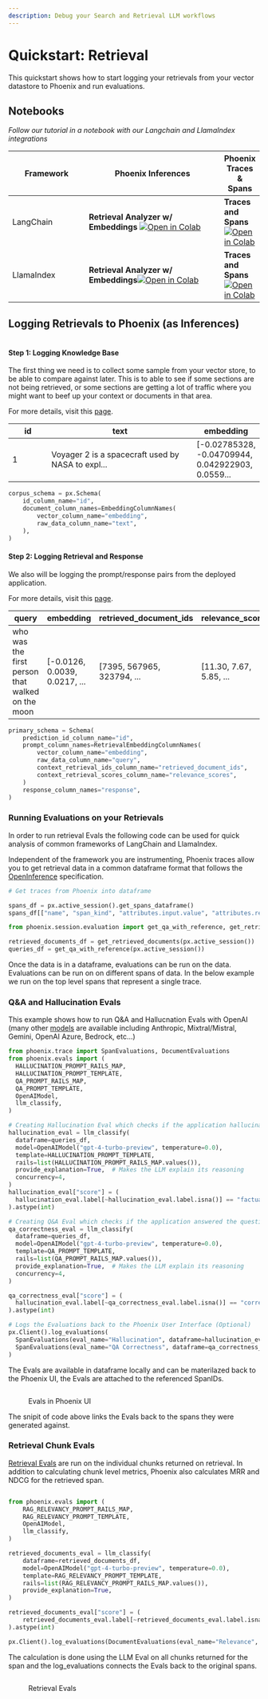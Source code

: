 ```yaml
---
description: Debug your Search and Retrieval LLM workflows
---
```


# Quickstart: Retrieval

This quickstart shows how to start logging your retrievals from your vector datastore to Phoenix and run evaluations.

## Notebooks

_Follow our tutorial in a notebook with our Langchain and LlamaIndex integrations_

<table><thead><tr><th width="152.10989010989013">Framework</th><th width="302.3333333333333">Phoenix Inferences</th><th>Phoenix Traces &#x26; Spans</th></tr></thead><tbody><tr><td>LangChain</td><td><strong>Retrieval Analyzer w/ Embeddings</strong> <a href="https://colab.research.google.com/github/Arize-ai/phoenix/blob/main/tutorials/qdrant_langchain_instrumentation_search_and_retrieval_tutorial.ipynb"><img src="https://img.shields.io/static/v1?message=Open%20in%20Colab&#x26;logo=googlecolab&#x26;labelColor=grey&#x26;color=blue&#x26;logoColor=orange&#x26;label=%20" alt="Open in Colab"></a></td><td><strong>Traces and Spans</strong> <a href="https://colab.research.google.com/github/Arize-ai/phoenix/blob/main/tutorials/tracing/langchain_tracing_tutorial.ipynb"><img src="https://img.shields.io/static/v1?message=Open%20in%20Colab&#x26;logo=googlecolab&#x26;labelColor=grey&#x26;color=blue&#x26;logoColor=orange&#x26;label=%20" alt="Open in Colab"></a></td></tr><tr><td>LlamaIndex</td><td><strong>Retrieval Analyzer w/ Embeddings</strong><a href="https://colab.research.google.com/github/Arize-ai/phoenix/blob/main/tutorials/llama_index_search_and_retrieval_tutorial.ipynb"><img src="https://img.shields.io/static/v1?message=Open%20in%20Colab&#x26;logo=googlecolab&#x26;labelColor=grey&#x26;color=blue&#x26;logoColor=orange&#x26;label=%20" alt="Open in Colab"></a></td><td><strong>Traces and Spans</strong> <a href="https://colab.research.google.com/github/Arize-ai/phoenix/blob/main/tutorials/tracing/llama_index_tracing_tutorial.ipynb"><img src="https://img.shields.io/static/v1?message=Open%20in%20Colab&#x26;logo=googlecolab&#x26;labelColor=grey&#x26;color=blue&#x26;logoColor=orange&#x26;label=%20" alt="Open in Colab"></a></td></tr></tbody></table>

## Logging Retrievals to Phoenix (as Inferences)

<figure><img src="broken-reference" alt=""><figcaption></figcaption></figure>

#### Step 1: Logging Knowledge Base

The first thing we need is to collect some sample from your vector store, to be able to compare against later. This is to able to see if some sections are not being retrieved, or some sections are getting a lot of traffic where you might want to beef up your context or documents in that area.

For more details, visit this [page](../inferences/how-to-inferences/define-your-schema/corpus-data.md).

<table><thead><tr><th width="76">id</th><th width="331">text</th><th>embedding</th></tr></thead><tbody><tr><td>1</td><td>Voyager 2 is a spacecraft used by NASA to expl...</td><td>[-0.02785328, -0.04709944, 0.042922903, 0.0559...</td></tr></tbody></table>

```python
corpus_schema = px.Schema(
    id_column_name="id",
    document_column_names=EmbeddingColumnNames(
        vector_column_name="embedding",
        raw_data_column_name="text",
    ),
)
```

#### Step 2: Logging Retrieval and Response

We also will be logging the prompt/response pairs from the deployed application.

For more details, visit this [page](../inferences/how-to-inferences/define-your-schema/retrieval-rag.md).

<table><thead><tr><th width="159.33333333333331">query</th><th width="125">embedding</th><th width="164">retrieved_document_ids</th><th width="139">relevance_scores</th><th>response</th></tr></thead><tbody><tr><td>who was the first person that walked on the moon</td><td>[-0.0126, 0.0039, 0.0217, ...</td><td>[7395, 567965, 323794, ...</td><td>[11.30, 7.67, 5.85, ...</td><td>Neil Armstrong</td></tr></tbody></table>

```python
primary_schema = Schema(
    prediction_id_column_name="id",
    prompt_column_names=RetrievalEmbeddingColumnNames(
        vector_column_name="embedding",
        raw_data_column_name="query",
        context_retrieval_ids_column_name="retrieved_document_ids",
        context_retrieval_scores_column_name="relevance_scores",
    )
    response_column_names="response",
)
```

### Running Evaluations on your Retrievals

In order to run retrieval Evals the following code can be used for quick analysis of common frameworks of LangChain and LlamaIndex.

Independent of the framework you are instrumenting, Phoenix traces allow you to get retrieval data in a common dataframe format that follows the [OpenInference](https://docs.arize.com/phoenix/references/openinference) specification.

```python
# Get traces from Phoenix into dataframe 

spans_df = px.active_session().get_spans_dataframe()
spans_df[["name", "span_kind", "attributes.input.value", "attributes.retrieval.documents"]].head()

from phoenix.session.evaluation import get_qa_with_reference, get_retrieved_documents

retrieved_documents_df = get_retrieved_documents(px.active_session())
queries_df = get_qa_with_reference(px.active_session())

```

Once the data is in a dataframe, evaluations can be run on the data. Evaluations can be run on on different spans of data. In the below example we run on the top level spans that represent a single trace.

### Q\&A and Hallucination Evals

This example shows how to run Q\&A and Hallucnation Evals with OpenAI (many other [models](../evaluation/how-to-evals/evaluation-models.md) are available including Anthropic, Mixtral/Mistral, Gemini, OpenAI Azure, Bedrock, etc...)

```python
from phoenix.trace import SpanEvaluations, DocumentEvaluations
from phoenix.evals import (
  HALLUCINATION_PROMPT_RAILS_MAP,
  HALLUCINATION_PROMPT_TEMPLATE,
  QA_PROMPT_RAILS_MAP,
  QA_PROMPT_TEMPLATE,
  OpenAIModel,
  llm_classify,
)

# Creating Hallucination Eval which checks if the application hallucinated
hallucination_eval = llm_classify(
  dataframe=queries_df,
  model=OpenAIModel("gpt-4-turbo-preview", temperature=0.0),
  template=HALLUCINATION_PROMPT_TEMPLATE,
  rails=list(HALLUCINATION_PROMPT_RAILS_MAP.values()),
  provide_explanation=True,  # Makes the LLM explain its reasoning
  concurrency=4,
)
hallucination_eval["score"] = (
  hallucination_eval.label[~hallucination_eval.label.isna()] == "factual"
).astype(int)

# Creating Q&A Eval which checks if the application answered the question correctly
qa_correctness_eval = llm_classify(
  dataframe=queries_df,
  model=OpenAIModel("gpt-4-turbo-preview", temperature=0.0),
  template=QA_PROMPT_TEMPLATE,
  rails=list(QA_PROMPT_RAILS_MAP.values()),
  provide_explanation=True,  # Makes the LLM explain its reasoning
  concurrency=4,
)

qa_correctness_eval["score"] = (
  hallucination_eval.label[~qa_correctness_eval.label.isna()] == "correct"
).astype(int)

# Logs the Evaluations back to the Phoenix User Interface (Optional)
px.Client().log_evaluations(
  SpanEvaluations(eval_name="Hallucination", dataframe=hallucination_eval),
  SpanEvaluations(eval_name="QA Correctness", dataframe=qa_correctness_eval),
)

```

The Evals are available in dataframe locally and can be materilazed back to the Phoenix UI, the Evals are attached to the referenced SpanIDs.

<figure><img src="../.gitbook/assets/databricks_notebook_eval2.png" alt=""><figcaption><p>Evals in Phoenix UI</p></figcaption></figure>

The snipit of code above links the Evals back to the spans they were generated against.

### Retrieval Chunk Evals

[Retrieval Evals](../evaluation/how-to-evals/running-pre-tested-evals/retrieval-rag-relevance.md) are run on the individual chunks returned on retrieval. In addition to calculating chunk level metrics, Phoenix also calculates MRR and NDCG for the retrieved span.

```python

from phoenix.evals import (
    RAG_RELEVANCY_PROMPT_RAILS_MAP,
    RAG_RELEVANCY_PROMPT_TEMPLATE,
    OpenAIModel,
    llm_classify,
)

retrieved_documents_eval = llm_classify(
    dataframe=retrieved_documents_df,
    model=OpenAIModel("gpt-4-turbo-preview", temperature=0.0),
    template=RAG_RELEVANCY_PROMPT_TEMPLATE,
    rails=list(RAG_RELEVANCY_PROMPT_RAILS_MAP.values()),
    provide_explanation=True,
)

retrieved_documents_eval["score"] = (
    retrieved_documents_eval.label[~retrieved_documents_eval.label.isna()] == "relevant"
).astype(int)

px.Client().log_evaluations(DocumentEvaluations(eval_name="Relevance", dataframe=retrieved_documents_eval))

```

The calculation is done using the LLM Eval on all chunks returned for the span and the log\_evaluations connects the Evals back to the original spans.

<figure><img src="../.gitbook/assets/databricks_notebook_retriever_eval.png" alt=""><figcaption><p>Retrieval Evals</p></figcaption></figure>
